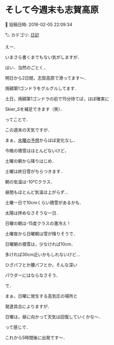 # そして今週末も志賀高原

📅 投稿日時: 2016-02-05 22:09:34

🏷️ カテゴリ: [日記](cc4b5682fb7b8b144980957a978653fb0.md)

えー．


いまさら書くまでもない気がしますが．


はい．当然のごとく．


明日から2日間，志賀高原で滑ってます～．


焼額第1ゴンドラをグルグルしてます．


土日，焼額第1ゴンドラの前で15分待てば，ほぼ確実に


Skier_Sを補足できます（笑）．





ってことで．


この週末の天気ですが．


まぁ，[水曜の予想](e752efb55671259e5ada9e47a7c4334c2.md)からほぼ変化なし．





今晩の積雪はほとんどないけど，


土曜の朝から降りはじめ．


土曜は終日雪がちらつきます．


朝の気温は-10℃クラス．


昼間もほとんど気温は上がらず…


土曜一日で10cmくらい積雪があるかも．


太陽は拝めなさそうな一日．





日曜の朝は-15度クラスの激冷え！


土曜夜から日曜朝は雪が降りそうで．


日曜朝の積雪は，少なければ10cm．


多ければ30cm近いかもしれないけど…


ひざパフとか腰パフとか，そんな深い


パウダーにはならなさそう．


で．


まぁ，日曜に発生する高気圧の場所と


発達具合によりますが．


日曜は，昼に向かって天気は回復していくかな～．





って感じで．


これから5時間後に出発です～．
